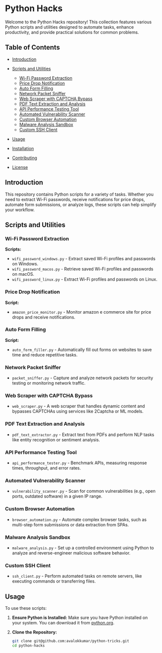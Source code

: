 # Python Hacks

Welcome to the Python Hacks repository! This collection features various Python scripts and utilities designed to automate tasks, enhance productivity, and provide practical solutions for common problems.

## Table of Contents

- [Introduction](#introduction)
- [Scripts and Utilities](#scripts-and-utilities)
  - [Wi-Fi Password Extraction](https://github.com/avalokkumar/python-tricks/tree/main/wifi_pwd_extractor)
  - [Price Drop Notification](https://github.com/avalokkumar/python-tricks/tree/main/price_drop_notification)
  - [Auto Form Filling](https://github.com/avalokkumar/python-tricks/tree/main/auto_form_filling)
  - [Network Packet Sniffer](#network-packet-sniffer)
  - [Web Scraper with CAPTCHA Bypass](https://github.com/avalokkumar/python-tricks/tree/main/web_scrapper_with_captcha_bypass)
  - [PDF Text Extraction and Analysis](#pdf-text-extraction-and-analysis)
  - [API Performance Testing Tool](#api-performance-testing-tool)
  - [Automated Vulnerability Scanner](#automated-vulnerability-scanner)
  - [Custom Browser Automation](#custom-browser-automation)
  - [Malware Analysis Sandbox](#malware-analysis-sandbox)
  - [Custom SSH Client](#custom-ssh-client)
   
- [Usage](#usage)
- [Installation](#installation)
- [Contributing](#contributing)
- [License](#license)

## Introduction

This repository contains Python scripts for a variety of tasks. Whether you need to extract Wi-Fi passwords, receive notifications for price drops, automate form submissions, or analyze logs, these scripts can help simplify your workflow.

## Scripts and Utilities

### Wi-Fi Password Extraction

**Scripts:**
- `wifi_password_windows.py` - Extract saved Wi-Fi profiles and passwords on Windows.
- `wifi_password_macos.py` - Retrieve saved Wi-Fi profiles and passwords on macOS.
- `wifi_password_linux.py` - Extract Wi-Fi profiles and passwords on Linux.

### Price Drop Notification

**Script:**
- `amazon_price_monitor.py` - Monitor amazon e commerce site for price drops and receive notifications.

### Auto Form Filling

**Script:**
- `auto_form_filler.py` - Automatically fill out forms on websites to save time and reduce repetitive tasks.

### Network Packet Sniffer
- `packet_sniffer.py` - Capture and analyze network packets for security testing or monitoring network traffic.

### Web Scraper with CAPTCHA Bypass
- `web_scraper.py` - A web scraper that handles dynamic content and bypasses CAPTCHAs using services like 2Captcha or ML models.

### PDF Text Extraction and Analysis
- `pdf_text_extractor.py` - Extract text from PDFs and perform NLP tasks like entity recognition or sentiment analysis.

### API Performance Testing Tool
- `api_performance_tester.py` - Benchmark APIs, measuring response times, throughput, and error rates.

### Automated Vulnerability Scanner
- `vulnerability_scanner.py` - Scan for common vulnerabilities (e.g., open ports, outdated software) in a given IP range.

### Custom Browser Automation
- `browser_automation.py` - Automate complex browser tasks, such as multi-step form submissions or data extraction from SPAs.

### Malware Analysis Sandbox
- `malware_analysis.py` - Set up a controlled environment using Python to analyze and reverse-engineer malicious software behavior.

### Custom SSH Client
- `ssh_client.py` - Perform automated tasks on remote servers, like executing commands or transferring files.

## Usage

To use these scripts:

1. **Ensure Python is Installed:** Make sure you have Python installed on your system. You can download it from [python.org](https://www.python.org/).
   
2. **Clone the Repository:**
   ```bash
   git clone git@github.com:avalokkumar/python-tricks.git
   cd python-hacks
   ```

